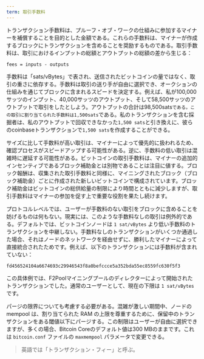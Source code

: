 ```yaml
---
term: 取引手数料
---
```

トランザクション手数料は、プルーフ・オブ・ワークの仕組みに参加するマイナーを補償することを目的とした金額である。これらの手数料は、マイナーが作成するブロックにトランザクションを含めることを奨励するものである。取引手数料は、取引におけるインプットの総額とアウトプットの総額の差から生じる：

```text
fees = inputs - outputs
```

手数料は「sats/vBytes」で表され、送信されたビットコインの量ではなく、取引の重さに依存する。手数料は取引の送り手が自由に選択でき、オークションの仕組みを通じてブロックに含まれるスピードを決定する。例えば、私が100,000サッツのインプット、40,000サッツのアウトプット、そして58,500サッツのアウトプットで取引をしたとしよう。アウトプットの合計は98,500sats`である。この取引に割り当てられた手数料は1,500sats`である。私のトランザクションを含む採掘者は、私のアウトプットで回収できなかった`1,500 sats`と引き換えに、彼らのcoinbaseトランザクションで`1,500 sats`を作成することができる。

サイズに比して手数料が高い取引は、マイナーによって優先的に扱われるため、確認プロセスがスピードアップする可能性がある。逆に、手数料の低い取引は混雑時に遅延する可能性がある。ビットコインの取引手数料は、マイナーの追加的インセンティブであるブロック補助金とは別物であることは注目に値する。ブロック報酬は、収集された取引手数料と同様に、マイニングされたブロック（ブロック補助金）ごとに作成された新しいビットコインで構成されています。ブロック補助金はビットコインの総供給量の制限により時間とともに減少しますが、取引手数料はマイナーの参加を促す上で重要な役割を果たし続けます。

プロトコルレベルでは、ユーザーが手数料のない取引をブロックに含めることを妨げるものは何もない。現実には、このような手数料なしの取引は例外的である。デフォルトでは、ビットコインノードは `1 sat/vBytes` より低い手数料のトランザクションを中継しない。手数料なしのトランザクションがいくつか通過した場合、それはノードのネットワークを経由せずに、勝利したマイナーによって直接統合されたためです。例えば、以下のトランザクションには手数料が含まれていない：

```text
fd456524104a6674693c29946543f8a0befccce5a352bda55ec8559fc630f5f3
```

この具体例では、F2Poolマイニングプールのディレクターによって開始されたトランザクションでした。通常のユーザーとして、現在の下限は `1 sat/vBytes` です。

パージの限界についても考慮する必要がある。混雑が激しい期間中、ノードの mempool は、割り当てられた RAM の上限を尊重するために、保留中のトランザクションをある閾値以下にパージする。この制限はユーザーが自由に選択できますが、多くの場合、Bitcoin Coreのデフォルト値は300 MBのままです。これは `bitcoin.conf` ファイルの `maxmempool` パラメータで変更できる。

> 英語では「トランザクション・フィー」と呼ぶ。